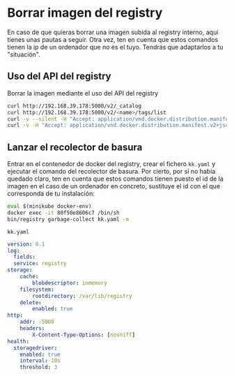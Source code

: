 # Borrar imagen del registry

En caso de que quieras borrar una imagen subida al registry interno, aquí tienes unas pautas a seguir. Otra vez, ten en cuenta que estos comandos tienen la ip de un ordenador que no es el tuyo. Tendrás que adaptarlos a tu "situación".

## Uso del API del registry

Borrar la imagen mediante el uso del API del registry

```bash
curl http://192.168.39.178:5000/v2/_catalog
curl http://192.168.39.178:5000/v2/<name>/tags/list
curl -v --silent -H "Accept: application/vnd.docker.distribution.manifest.v2+json" -X GET http://192.168.39.178:5000/v2/<name>/manifests/latest 2>&1 | grep Docker-Content-Digest | awk '{print ($3)}'
curl -v -H "Accept: application/vnd.docker.distribution.manifest.v2+json" -X DELETE http://192.168.39.178:5000/v2/<name>/manifests/sha256:72efe8582aebe01c94c0b7b778fe65595633b19a11b2b8912146d7ff4d1e7f15
``` 

## Lanzar el recolector de basura

Entrar en el contenedor de docker del registry, crear el fichero `kk.yaml` y ejecutar el comando del recolector de basura. Por cierto, por si no había quedado claro, ten en cuenta que estos comandos tienen puesto el id de la imagen en el caso de un ordenador en concreto, sustituye el id con el que corresponda de tu instalación:

```bash
eval $(minikube docker-env)
docker exec -it 80f50e8606c7 /bin/sh
bin/registry garbage-collect kk.yaml -m
```

`kk.yaml`

```yaml
version: 0.1
log:
  fields:
  service: registry
storage:
    cache:
        blobdescriptor: inmemory
    filesystem:
        rootdirectory: /var/lib/registry
    delete:
        enabled: true
http:
    addr: :5000
    headers:
        X-Content-Type-Options: [nosniff]
health:
  storagedriver:
    enabled: true
    interval: 10s
    threshold: 3
```